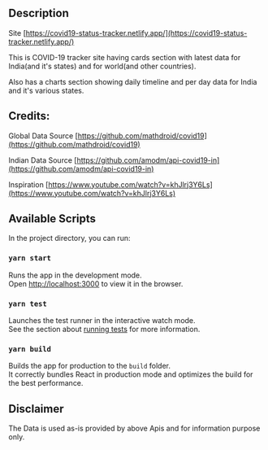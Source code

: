 ## Description 

Site [https://covid19-status-tracker.netlify.app/](https://covid19-status-tracker.netlify.app/) 

This is COVID-19 tracker site having cards section with latest data for India(and it's states) and for world(and other countries).

Also has a charts section showing daily timeline and per day data for India and it's various states. 

## Credits:
Global Data Source [https://github.com/mathdroid/covid19](https://github.com/mathdroid/covid19)

Indian Data Source [https://github.com/amodm/api-covid19-in](https://github.com/amodm/api-covid19-in)

Inspiration [https://www.youtube.com/watch?v=khJlrj3Y6Ls](https://www.youtube.com/watch?v=khJlrj3Y6Ls)

## Available Scripts

In the project directory, you can run:

### `yarn start`

Runs the app in the development mode.<br />
Open [http://localhost:3000](http://localhost:3000) to view it in the browser.

### `yarn test`

Launches the test runner in the interactive watch mode.<br />
See the section about [running tests](https://facebook.github.io/create-react-app/docs/running-tests) for more information.

### `yarn build`

Builds the app for production to the `build` folder.<br />
It correctly bundles React in production mode and optimizes the build for the best performance.

## Disclaimer
The Data is used as-is provided by above Apis and for information purpose only.
